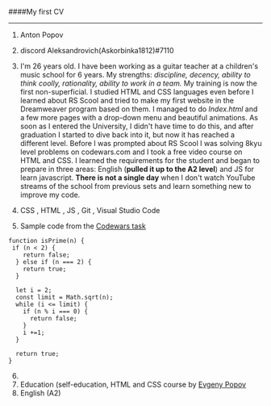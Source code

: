 ####My first CV
__________________
1. Anton Popov

2. discord Aleksandrovich(Askorbinka1812)#7110

3. I'm 26 years old. I have been working as a guitar teacher at a children's music school for 6 years. My strengths: *discipline, decency, ability to think coolly, rationality, ability to work in a team.* My training is now the first non-superficial. I studied HTML and CSS languages even before I learned about RS Scool and tried to make my first website in the Dreamweaver program based on them. I managed to do *Index.html* and a few more pages with a drop-down menu and beautiful animations. As soon as I entered the University, I didn't have time to do this, and after graduation I started to dive back into it, but now it has reached a different level. Before I was prompted about RS Scool I was solving 8kyu level problems on codewars.com and I took a free video course on HTML and CSS. I learned the requirements for the student and began to prepare in three areas: English (**pulled it up to the A2 level**) and JS for learn javascript. **There is not a single day** when I don't watch YouTube streams of the school from previous sets and learn something new to improve my code.

4. CSS , HTML , JS , Git , Visual Studio Code

5. Sample code from the [Codewars task](https://www.codewars.com/kata/5262119038c0985a5b00029f)

```
function isPrime(n) {
 if (n < 2) {
    return false;
  } else if (n === 2) {
    return true;
  }

  let i = 2;
  const limit = Math.sqrt(n);
  while (i <= limit) {
    if (n % i === 0) {
      return false;
    }
    i +=1;
  }
  
  return true;
}
```
6.
7. Education (self-education, HTML and CSS course by [Evgeny Popov](http://samouchitelbox.ru/html-video-popov.html)
8. English (A2)
